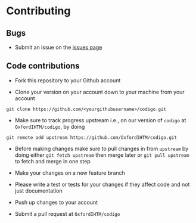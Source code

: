 # Contributing

## Bugs

* Submit an issue on the [issues page](https://github.com/OxfordIHTM/codigo/issues)

## Code contributions

* Fork this repository to your Github account

* Clone your version on your account down to your machine from your account

```
git clone https://github.com/<yourgithubusername>/codigo.git
```

* Make sure to track progress upstream i.e., on our version of `codigo`
at `OxfordIHTM/codigo`, by doing

```
git remote add upstream https://github.com/OxfordIHTM/codigo.git
```

* Before making changes make sure to pull changes in from `upstream` by doing
either `git fetch upstream` then merge later or `git pull upstream` to fetch
and merge in one step

* Make your changes on a new feature branch

* Please write a test or tests for your changes if they affect code and not just
documentation

* Push up changes to your account

* Submit a pull request at `OxfordIHTM/codigo`
